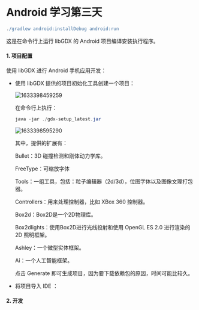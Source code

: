 # Android 学习第三天

```gradle
./gradlew android:installDebug android:run
```

这是在命令行上运行 libGDX 的 Android 项目编译安装执行程序。

#### 1. 项目配置

使用 libGDX 进行 Android 手机应用开发：

* 使用 libGDX 提供的项目初始化工具创建一个项目：

  ![1633398459259](C:\Users\Administrator\AppData\Roaming\Typora\typora-user-images\1633398459259.png)

  在命令行上执行：

  ~~~java
  java -jar ./gdx-setup_latest.jar
  ~~~

  ![1633398595290](C:\Users\Administrator\AppData\Roaming\Typora\typora-user-images\1633398595290.png)

  其中，提供的扩展有：

  Bullet：3D 碰撞检测和刚体动力学库。

  FreeType：可缩放字体

  Tools：一组工具，包括：粒子编辑器（2d/3d），位图字体以及图像文理打包器。

  Controllers：用来处理控制器，比如 XBox 360 控制器。

  Box2d：Box2D是一个2D物理库。

  Box2dlights：使用Box2D进行光线投射和使用 OpenGL ES 2.0 进行渲染的 2D 照明框架。

  Ashley：一个微型实体框架。

  Ai：一个人工智能框架。

  点击 Generate 即可生成项目，因为要下载依赖包的原因，时间可能比较久。

* 将项目导入 IDE ：



#### 2. 开发

~~~java

~~~

~~~java

~~~